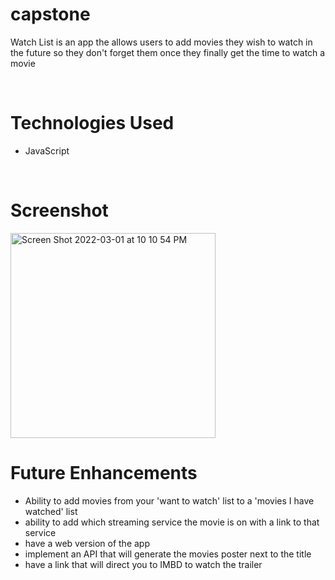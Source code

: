 # capstone

<p> Watch List is an app the allows users to add movies they wish to watch in the future so they don't forget them once they finally get the time to watch a movie</p>

<br />

<h1>Technologies Used</h1>

<ul>
  <li>JavaScript</li>
</ul>
  
<br />
  
<h1> Screenshot </h1>
  
<img width="328" alt="Screen Shot 2022-03-01 at 10 10 54 PM" src="https://user-images.githubusercontent.com/94932808/156293508-f0e5ba72-3742-4f90-8655-19edf8322efb.png">

<br />

<h1>Future Enhancements</h1>

<ul>
  <li>Ability to add movies from your 'want to watch' list to a 'movies I have watched' list</li>
  <li>ability to add which streaming service the movie is on with a link to that service</li>
  <li>have a web version of the app</li>
  <li>implement an API that will generate the movies poster next to the title</li>
  <li>have a link that will direct you to IMBD to watch the trailer</li>
</ul>

